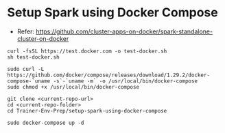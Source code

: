 # Setup Spark using Docker Compose
- Refer: https://github.com/cluster-apps-on-docker/spark-standalone-cluster-on-docker

```
curl -fsSL https://test.docker.com -o test-docker.sh
sh test-docker.sh
```

```
sudo curl -L https://github.com/docker/compose/releases/download/1.29.2/docker-compose-`uname -s`-`uname -m` -o /usr/local/bin/docker-compose
sudo chmod +x /usr/local/bin/docker-compose
```

```
git clone <current-repo-url>
cd <current-repo-folder>
cd Trainer-Env-Prep/setup-spark-using-docker-compose
```

```
sudo docker-compose up -d
```
